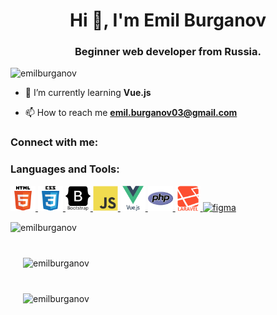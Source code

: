 <h1 align="center">Hi 👋, I'm Emil Burganov</h1>
<h3 align="center">Beginner web developer from Russia.</h3>

<p align="left"> <img src="https://komarev.com/ghpvc/?username=emilburganov&label=Profile%20views&color=0e75b6&style=flat" alt="emilburganov" /> </p>

- 🌱 I’m currently learning **Vue.js**

- 📫 How to reach me **emil.burganov03@gmail.com**

<h3 align="left">Connect with me:</h3>
<p align="left">
</p>

<h3 align="left">Languages and Tools:</h3>
<p align="left"> 
  <a href="https://www.w3.org/html/" target="_blank" rel="noreferrer">
    <img src="https://raw.githubusercontent.com/devicons/devicon/master/icons/html5/html5-original-wordmark.svg" color="white" alt="html5" width="40" height="40"/>
  </a> 
  <a href="https://www.w3schools.com/css/" target="_blank" rel="noreferrer"> 
    <img src="https://raw.githubusercontent.com/devicons/devicon/master/icons/css3/css3-original-wordmark.svg" alt="css3" width="40" height="40"/> 
  </a> 
  <a href="https://getbootstrap.com" target="_blank" rel="noreferrer">
    <img src="https://raw.githubusercontent.com/devicons/devicon/master/icons/bootstrap/bootstrap-plain-wordmark.svg" alt="bootstrap" width="40" height="40"/> 
  </a> 
  <a href="https://developer.mozilla.org/en-US/docs/Web/JavaScript" target="_blank" rel="noreferrer"> 
    <img src="https://raw.githubusercontent.com/devicons/devicon/master/icons/javascript/javascript-original.svg" alt="javascript" width="40" height="40"/> 
  </a>
  <a href="https://vuejs.org/" target="_blank" rel="noreferrer"> 
    <img src="https://raw.githubusercontent.com/devicons/devicon/master/icons/vuejs/vuejs-original-wordmark.svg" alt="vuejs" width="40" height="40"/>
  </a> 
  <a href="https://www.php.net" target="_blank" rel="noreferrer">
    <img src="https://raw.githubusercontent.com/devicons/devicon/master/icons/php/php-original.svg" alt="php" width="40" height="40"/> 
  </a>
  <a href="https://laravel.com/" target="_blank" rel="noreferrer">
    <img src="https://raw.githubusercontent.com/devicons/devicon/master/icons/laravel/laravel-plain-wordmark.svg" alt="laravel" width="40" height="40"/> 
  </a> 
  <a href="https://www.figma.com/" target="_blank" rel="noreferrer"> 
    <img src="https://www.vectorlogo.zone/logos/figma/figma-icon.svg" alt="figma" width="40" height="40"/> 
  </a> 
</p>

<div style="margin-bottom: 20px;">
  <img align="center" src="https://github-readme-stats.vercel.app/api/top-langs?username=emilburganov&show_icons=true&locale=en&layout=compact" alt="emilburganov" />
</div>

<div>
  <img align="center" style="margin: 20px;"src="https://github-readme-stats.vercel.app/api?username=emilburganov&show_icons=true&locale=en" alt="emilburganov" />
</div>

<div>
  <img align="center" style="margin: 20px;"src="https://github-readme-streak-stats.herokuapp.com/?user=emilburganov&" alt="emilburganov" />
</div>

